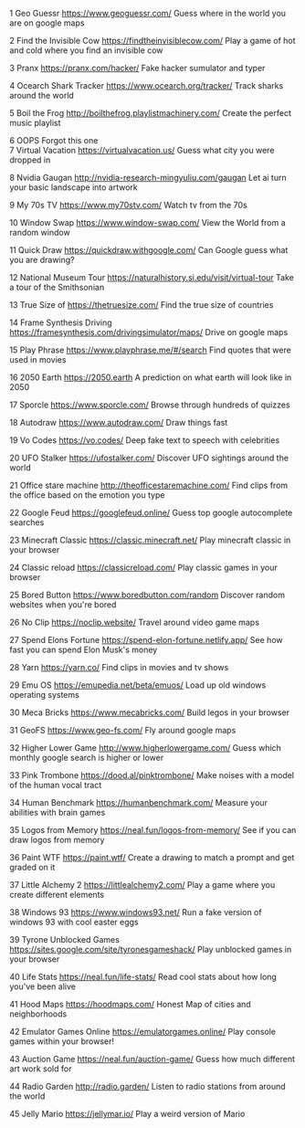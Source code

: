 1	Geo Guessr	https://www.geoguessr.com/	Guess where in the world you are on google maps

2	Find the Invisible Cow	https://findtheinvisiblecow.com/	Play a game of hot and cold where you find an invisible cow

3	Pranx	https://pranx.com/hacker/	Fake hacker sumulator and typer

4	Ocearch Shark Tracker	https://www.ocearch.org/tracker/	Track sharks around the world

5	Boil the Frog	http://boilthefrog.playlistmachinery.com/	Create the perfect music playlist

6	OOPS Forgot this one		
7	Virtual Vacation	https://virtualvacation.us/	Guess what city you were dropped in

8	Nvidia Gaugan	http://nvidia-research-mingyuliu.com/gaugan	Let ai turn your basic landscape into artwork

9	My 70s TV	https://www.my70stv.com/	Watch tv from the 70s

10	Window Swap	https://www.window-swap.com/	View the World from a random window

11	Quick Draw	https://quickdraw.withgoogle.com/	Can Google guess what you are drawing?

12	National Museum Tour	https://naturalhistory.si.edu/visit/virtual-tour	Take a tour of the Smithsonian

13	True Size of	https://thetruesize.com/	Find the true size of countries

14	Frame Synthesis Driving	https://framesynthesis.com/drivingsimulator/maps/	Drive on google maps

15	Play Phrase	https://www.playphrase.me/#/search	Find quotes that were used in movies

16	2050 Earth	https://2050.earth	A prediction on what earth will look like in 2050

17	Sporcle	https://www.sporcle.com/	Browse through hundreds of quizzes

18	Autodraw	https://www.autodraw.com/	Draw things fast

19	Vo Codes	https://vo.codes/	Deep fake text to speech with celebrities

20	UFO Stalker	https://ufostalker.com/	Discover UFO sightings around the world

21	Office stare machine	http://theofficestaremachine.com/	Find clips from the office based on the emotion you type

22	Google Feud	https://googlefeud.online/	Guess top google autocomplete searches

23	Minecraft Classic	https://classic.minecraft.net/	Play minecraft classic in your browser

24	Classic reload	https://classicreload.com/	Play classic games in your browser

25	Bored Button	https://www.boredbutton.com/random	Discover random websites when you're bored

26	No Clip	https://noclip.website/	Travel around video game maps

27	Spend Elons Fortune	https://spend-elon-fortune.netlify.app/	See how fast you can spend Elon Musk's money

28	Yarn	https://yarn.co/	Find clips in movies and tv shows

29	Emu OS	https://emupedia.net/beta/emuos/	Load up old windows operating systems

30	Meca Bricks	https://www.mecabricks.com/	Build legos in your browser

31	GeoFS	https://www.geo-fs.com/	Fly around google maps

32	Higher Lower Game	http://www.higherlowergame.com/	Guess which monthly google search is higher or lower

33	Pink Trombone	https://dood.al/pinktrombone/	Make noises with a model of the human vocal tract

34	Human Benchmark	https://humanbenchmark.com/	Measure your abilities with brain games

35	Logos from Memory	https://neal.fun/logos-from-memory/	See if you can draw logos from memory

36	Paint WTF	https://paint.wtf/	Create a drawing to match a prompt and get graded on it

37	Little Alchemy 2	https://littlealchemy2.com/	Play a game where you create different elements

38	Windows 93	https://www.windows93.net/	Run a fake version of windows 93 with cool easter eggs

39	Tyrone Unblocked Games https://sites.google.com/site/tyronesgameshack/	Play unblocked games in your browser

40	Life Stats	https://neal.fun/life-stats/	Read cool stats about how long you've been alive

41	Hood Maps	https://hoodmaps.com/	Honest Map of cities and neighborhoods

42	Emulator Games Online	https://emulatorgames.online/	Play console games within your browser!

43	Auction Game	https://neal.fun/auction-game/	Guess how much different art work sold for

44	Radio Garden	http://radio.garden/	Listen to radio stations from around the world

45	Jelly Mario	https://jellymar.io/	Play a weird version of Mario
